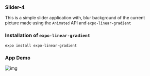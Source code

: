 ### Slider-4

This is a simple slider application with, blur background of the current picture made using the `Animated` API and `expo-linear-gradient`

### Installation of `expo-linear-gradient`

```
expo install expo-linear-gradient
```

### App Demo

![img](https://github.com/CrispenGari/native-startup/blob/main/slider-app-4/Screenshot_20210804-143227_Expo%20Go.jpg)
